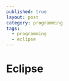 ```yaml
---
published: true
layout: post
category: programming
tags: 
  - programming
  - eclipse
---
```


# Eclipse